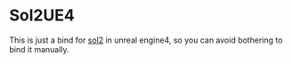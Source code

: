 # Sol2UE4

This is just a bind for [sol2](https://github.com/ThePhD/sol2) in unreal engine4, so you can avoid bothering to bind it manually.